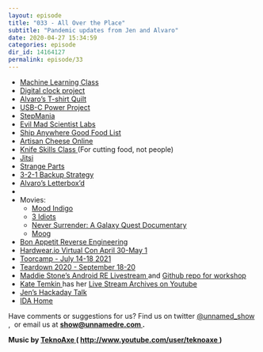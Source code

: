 ```yaml
---
layout: episode
title: "033 - All Over the Place"
subtitle: "Pandemic updates from Jen and Alvaro"
date: 2020-04-27 15:34:59
categories: episode
dir_id: 14164127
permalink: episode/33
---
```

<ul>
 <li>
  <a href="https://www.coursera.org/learn/machine-learning">
   Machine Learning Class
  </a>
 </li>
 <li>
  <a href="https://twitter.com/alvaroprieto/status/1239990814320680960">
   Digital clock project
  </a>
 </li>
 <li>
  <a href="https://www.youtube.com/watch?v=Xe-6pGeQzis&amp;feature=youtu.be">
   Alvaro’s T-shirt Quilt
  </a>
 </li>
 <li>
  <a href="https://twitter.com/alvaroprieto/status/1240759624245989376">
   USB-C Power Project
  </a>
 </li>
 <li>
  <a href="https://www.stepmania.com/">
   StepMania
  </a>
 </li>
 <li>
  <a href="https://www.evilmadscientist.com/">
   Evil Mad Scientist Labs
  </a>
 </li>
 <li>
  <a href="https://docs.google.com/spreadsheets/d/1IS8y_Ybl679vBmI6Cnn1ZilrK-hvk2D69LWKqJR1pFQ/edit#gid=0">
   Ship Anywhere Good Food List
  </a>
 </li>
 <li>
  <a href="http://www.janetfletcher.com/artisan-cheese-online">
   Artisan Cheese Online
  </a>
 </li>
 <li>
  <a href="https://milk-street-cooking-school.teachable.com/p/knifeskills">
   Knife Skills Class
  </a>
  (For cutting food, not people)
 </li>
 <li>
  <a href="https://jitsi.org/">
   Jitsi
  </a>
 </li>
 <li>
  <a href="https://strangeparts.com/">
   Strange Parts
  </a>
 </li>
 <li>
  <a href="https://www.backblaze.com/blog/the-3-2-1-backup-strategy/">
   3-2-1 Backup Strategy
  </a>
 </li>
 <li>
  <a href="https://letterboxd.com/alvarop/">
   Alvaro’s Letterbox’d
  </a>
 </li>
 <li>
 </li>
 <li>
  Movies:
 </li>
 <li style="list-style: none; display: inline">
  <ul>
   <li>
    <a href="https://www.amazon.com/Mood-Indigo-Romain-Duris/dp/B07FKT3VLJ">
     Mood Indigo
    </a>
   </li>
   <li>
    <a href="https://www.netflix.com/title/70121522">
     3 Idiots
    </a>
   </li>
   <li>
    <a href="https://www.amazon.com/Never-Surrender-Galaxy-Quest-Documentary/dp/B08176ZS3N">
     Never Surrender: A Galaxy Quest Documentary
    </a>
   </li>
   <li>
    <a href="https://www.imdb.com/title/tt0378378/">
     Moog
    </a>
   </li>
  </ul>
 </li>
 <li>
  <a href="https://www.youtube.com/watch?v=Vsb0g1XUpCQ&amp;list=PLKtIunYVkv_TeKGHShP_jd6c-BP7lkwKR&amp;index=2">
   Bon Appetit Reverse Engineering
  </a>
 </li>
 <li>
  <a href="https://hardwear.io/virtual-con-2020/">
   Hardwear.io Virtual Con April 30-May 1
  </a>
 </li>
 <li>
  <a href="https://toorcamp.toorcon.net/">
   Toorcamp - July 14-18 2021
  </a>
 </li>
 <li>
  <a href="https://www.crowdsupply.com/teardown/portland-2020">
   Teardown 2020 - September 18-20
  </a>
 </li>
 <li>
  <a href="https://twitter.com/maddiestone/status/1253468856904908801">
   Maddie Stone’s Android RE Livestream
  </a>
  and
  <a href="https://maddiestone.github.io/AndroidAppRE/">
   Github repo for workshop
  </a>
 </li>
 <li>
  <a href="https://twitter.com/ktemkin">
   Kate Temkin
  </a>
  has her
  <a href="https://www.youtube.com/c/KateTemkin">
   Live Stream Archives on Youtube
  </a>
 </li>
 <li>
  <a href="https://www.youtube.com/watch?v=iIb-tEzhl_k">
   Jen’s Hackaday Talk
  </a>
 </li>
 <li>
  <a href="https://www.hex-rays.com/products/ida-home-is-coming/">
   IDA Home
  </a>
 </li>
</ul>
<p>
 Have comments or suggestions for us? Find us on twitter
 <a href="https://twitter.com/unnamed_show">
  @unnamed_show
 </a>
 ,  or email us at
 <a href="mailto:show@unnamedre.com">
  <strong>
   show@unnamedre.com
  </strong>
 </a>
 <strong>
  .
 </strong>
</p>
<p>
 <strong>
  Music by
 </strong>
 <a href="http://www.teknoaxe.com">
  <strong>
   TeknoAxe
  </strong>
 </a>
 <strong>
  (
 </strong>
 <a href="http://www.youtube.com/user/teknoaxe">
  <strong>
   http://www.youtube.com/user/teknoaxe
  </strong>
 </a>
 <strong>
  )
 </strong>
</p>
